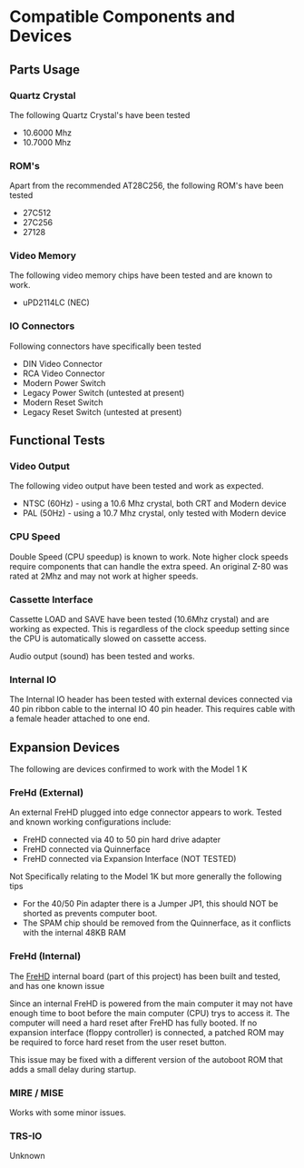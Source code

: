 # Compatible Components and Devices

## Parts Usage

### Quartz Crystal

The following Quartz Crystal's have been tested
* 10.6000 Mhz
* 10.7000 Mhz

### ROM's
Apart from the recommended AT28C256, the following ROM's have been tested
* 27C512
* 27C256
* 27128

### Video Memory
The following video memory chips have been tested and are known to work.
* uPD2114LC (NEC)

### IO Connectors

Following connectors have specifically been tested
* DIN Video Connector
* RCA Video Connector
* Modern Power Switch
* Legacy Power Switch (untested at present)
* Modern Reset Switch
* Legacy Reset Switch (untested at present)

## Functional Tests

### Video Output

The following video output have been tested and work as expected.
* NTSC (60Hz) - using a 10.6 Mhz crystal, both CRT and Modern device
* PAL (50Hz) - using a 10.7 Mhz crystal, only tested with Modern device

### CPU Speed 

Double Speed (CPU speedup) is known to work. Note higher clock speeds require
components that can handle the extra speed. An original Z-80 was rated at 2Mhz
and may not work at higher speeds.

### Cassette Interface

Cassette LOAD and SAVE have been tested (10.6Mhz crystal) and are working as expected. This is regardless
of the clock speedup setting since the CPU is automatically slowed on cassette access.

Audio output (sound) has been tested and works.

### Internal IO

The Internal IO header has been tested with external devices connected via 40 pin ribbon cable
to the internal IO 40 pin header. This requires cable with a female header attached to one end. 

## Expansion Devices

The following are devices confirmed to work with the Model 1 K

### FreHd (External)

An external FreHD plugged into edge connector appears to work. 
Tested and known working configurations include:
* FreHD connected via 40 to 50 pin hard drive adapter
* FreHD connected via Quinnerface
* FreHD connected via Expansion Interface (NOT TESTED)

Not Specifically relating to the Model 1K but more generally the following tips
* For the 40/50 Pin adapter there is a Jumper JP1, this should NOT be shorted as prevents computer boot.
* The SPAM chip should be removed from the Quinnerface, as it conflicts with the internal 48KB RAM

### FreHd (Internal)

The [FreHD](./frehd/README.md) internal board (part of this project)
has been built and tested, and has one known issue

Since an internal FreHD is powered from the main computer it may not
have enough time to boot before the main computer (CPU) trys to access it.
The computer will need a hard reset after FreHD has fully booted.
If no expansion interface (floppy controller) is connected, 
a patched ROM may be required to force hard reset from the user reset button.

This issue may be fixed with a different version of the autoboot ROM
that adds a small delay during startup.

### MIRE / MISE

Works with some minor issues.

### TRS-IO

Unknown


